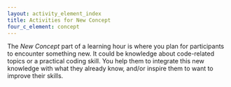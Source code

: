 ```yaml
---
layout: activity_element_index
title: Activities for New Concept
four_c_element: concept 
---
```


The _New Concept_ part of a learning hour is where you plan for participants to encounter something new. It could be knowledge about code-related topics or a practical coding skill. You help them to integrate this new knowledge with what they already know, and/or inspire them to want to improve their skills. 
